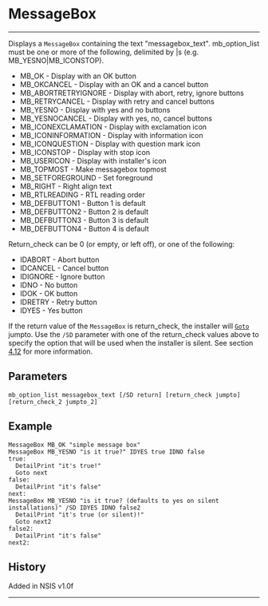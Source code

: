 # MessageBox

---

Displays a `MessageBox` containing the text "messagebox\_text". mb\_option\_list must be one or more of the following, delimited by |s (e.g. MB\_YESNO|MB\_ICONSTOP).

* MB_OK - Display with an OK button
* MB_OKCANCEL - Display with an OK and a cancel button
* MB_ABORTRETRYIGNORE - Display with abort, retry, ignore buttons
* MB_RETRYCANCEL - Display with retry and cancel buttons
* MB_YESNO - Display with yes and no buttons
* MB_YESNOCANCEL - Display with yes, no, cancel buttons
* MB_ICONEXCLAMATION - Display with exclamation icon
* MB_ICONINFORMATION - Display with information icon
* MB_ICONQUESTION - Display with question mark icon
* MB_ICONSTOP - Display with stop icon
* MB_USERICON - Display with installer's icon
* MB_TOPMOST - Make messagebox topmost
* MB_SETFOREGROUND - Set foreground
* MB_RIGHT - Right align text
* MB_RTLREADING - RTL reading order
* MB_DEFBUTTON1 - Button 1 is default
* MB_DEFBUTTON2 - Button 2 is default
* MB_DEFBUTTON3 - Button 3 is default
* MB_DEFBUTTON4 - Button 4 is default

Return_check can be 0 (or empty, or left off), or one of the following:

* IDABORT - Abort button
* IDCANCEL - Cancel button
* IDIGNORE - Ignore button
* IDNO - No button
* IDOK - OK button
* IDRETRY - Retry button
* IDYES - Yes button

If the return value of the `MessageBox` is return_check, the installer will [`Goto`][1] jumpto.
Use the `/SD` parameter with one of the return_check values above to specify the option that will be used when the installer is silent. See section [4.12][2] for more information.

## Parameters

    mb_option_list messagebox_text [/SD return] [return_check jumpto] [return_check_2 jumpto_2]

## Example

	MessageBox MB_OK "simple message box"
	MessageBox MB_YESNO "is it true?" IDYES true IDNO false
	true:
	  DetailPrint "it's true!"
	  Goto next
	false:
	  DetailPrint "it's false"
	next:
	MessageBox MB_YESNO "is it true? (defaults to yes on silent installations)" /SD IDYES IDNO false2
	  DetailPrint "it's true (or silent)!"
	  Goto next2
	false2:
	  DetailPrint "it's false"
	next2:

## History

Added in NSIS v1.0f

---

[1]: Goto.md
[2]: http://nsis.sourceforge.net/Docs//Chapter4.html#4.12